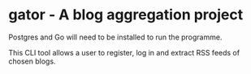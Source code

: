 # gator - A blog aggregation project 

Postgres and Go will need to be installed to run the programme.

This CLI tool allows a user to register, log in and extract RSS feeds of chosen blogs. 
